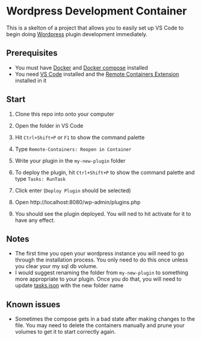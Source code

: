 # Wordpress Development Container

This is a skelton of a project that allows you to easily set up VS Code to begin doing [Wordpress](https://wordpress.org/) plugin development immediately.

## Prerequisites

* You must have [Docker](https://www.docker.com/get-started) and [Docker compose](https://docs.docker.com/compose/install/) installed
* You need [VS Code](https://code.visualstudio.com/download) installed and the [Remote Containers Extension](https://marketplace.visualstudio.com/items?itemName=ms-vscode-remote.remote-containers) installed in it

## Start

1. Clone this repo into onto your computer

1. Open the folder in VS Code

1. Hit `Ctrl+Shift+P` or `F1` to show the command palette

1. Type `Remote-Containers: Reopen in Container`

1. Write your plugin in the `my-new-plugin` folder

1. To deploy the plugin, hit `Ctrl+Shift+P` to show the command palette and type `Tasks: RunTask`

1. Click enter (`Deploy Plugin` should be selected)

1. Open http://localhost:8080/wp-admin/plugins.php

1.  You should see the plugin deployed. You will ned to hit activate for it to have any effect.

## Notes

* The first time you open your wordpress instance you will need to go through the installation process. You only need to do this once unless you clear your my sql db volume.
* I would suggest renaming the folder from `my-new-plugin` to something more appropriate to your plugin. Once you do that, you will need to update  [tasks.json](.vscode\tasks.json) with the new folder name

## Known issues

* Sometimes the compose gets in a bad state after making changes to the file. You may need to delete the containers manually and prune your volumes to get it to start correctly again.
